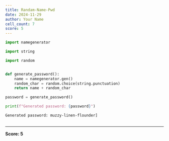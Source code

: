 ```yaml
---
title: Randam-Name-Pwd
date: 2024-11-29
author: Your Name
cell_count: 7
score: 5
---
```


```python
import namegenerator

```


```python
import string


```


```python
import random

```


```python

def generate_password():
    name = namegenerator.gen()
    random_char = random.choice(string.punctuation)
    return name + random_char


```


```python
password = generate_password()

```


```python
print(f"Generated password: {password}")

```

    Generated password: muzzy-linen-flounder]



```python

```


---
**Score: 5**
